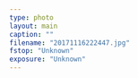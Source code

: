 ```yaml
---
type: photo
layout: main
caption: ""
filename: "20171116222447.jpg"
fstop: "Unknown"
exposure: "Unknown"
---
```

